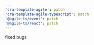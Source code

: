 ```yaml
---
'cra-template-agile': patch
'cra-template-agile-typescript': patch
'@agile-ts/event': patch
'@agile-ts/react': patch
---
```


fixed bugs

